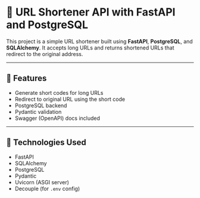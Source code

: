 # 🔗 URL Shortener API with FastAPI and PostgreSQL

This project is a simple URL shortener built using **FastAPI**, **PostgreSQL**, and **SQLAlchemy**. It accepts long URLs and returns shortened URLs that redirect to the original address.

---

## 🚀 Features

- Generate short codes for long URLs
- Redirect to original URL using the short code
- PostgreSQL backend
- Pydantic validation
- Swagger (OpenAPI) docs included

---

## 🧱 Technologies Used

- FastAPI
- SQLAlchemy
- PostgreSQL
- Pydantic
- Uvicorn (ASGI server)
- Decouple (for `.env` config)



